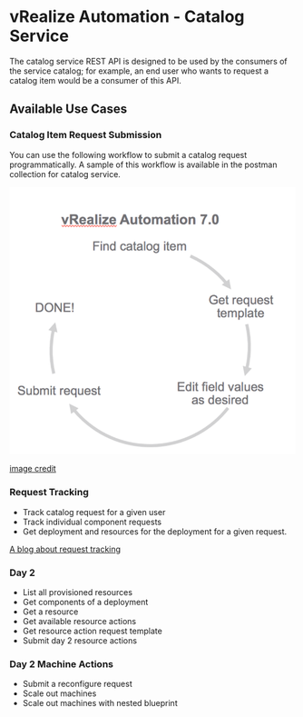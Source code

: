 # vRealize Automation - Catalog Service

The catalog service REST API is designed to be used by the consumers of the service catalog; for example, an end user who wants to request a catalog item would be a consumer of this API. 

## Available Use Cases

### Catalog Item Request Submission

You can use the following workflow to submit a catalog request programmatically. A sample of this workflow is available in the postman collection for catalog service.

![](../images/submit_catalog_item_request.png)

[image credit](https://blogs.vmware.com/management/files/2015/10/API-request-template.png)

### Request Tracking

 * Track catalog request for a given user
 * Track individual component requests
 * Get deployment and resources for the deployment for a given request.

[A blog about request tracking](https://blogs.vmware.com/management/2015/10/self-service-apis-simplified-vrealize-automation-7-0.html)

### Day 2

 * List all provisioned resources
 * Get components of a deployment
 * Get a resource
 * Get available resource actions
 * Get resource action request template
 * Submit day 2 resource actions

### Day 2 Machine Actions

 * Submit a reconfigure request
 * Scale out machines
 * Scale out machines with nested blueprint
